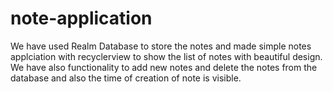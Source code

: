 # note-application
We have used Realm Database to store the notes and made simple notes applciation with recyclerview to show the list of notes with beautiful design. We have also functionality to add new notes and delete the notes from the database and also the time of creation of note is visible.

